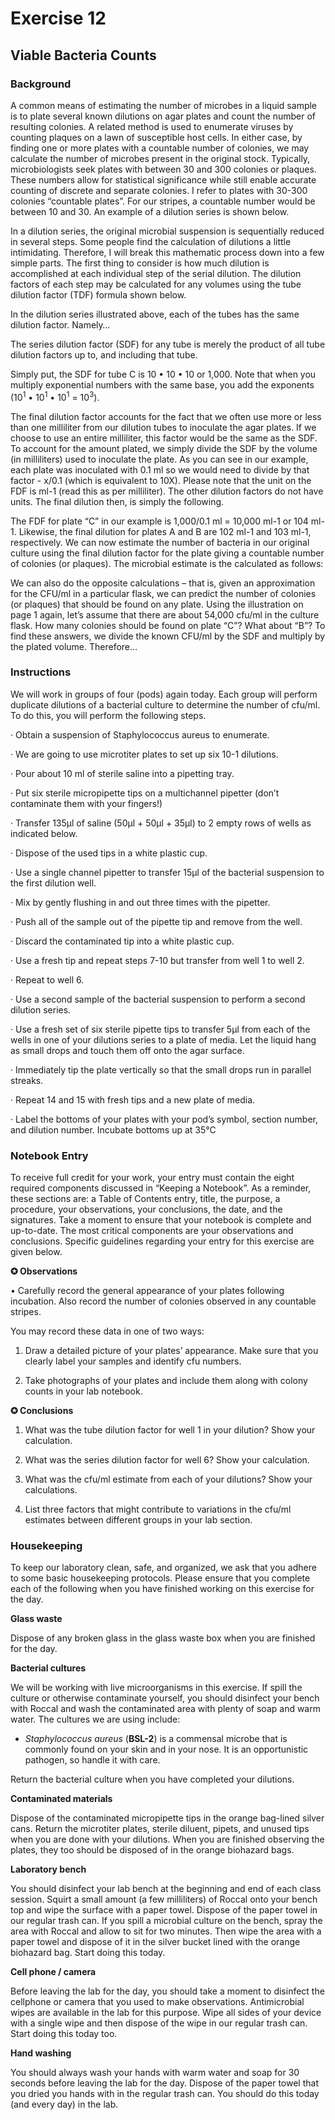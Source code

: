 # Exercise 12

## Viable Bacteria Counts

### Background

A common means of estimating the number of microbes in a liquid sample is to plate several known dilutions on agar plates and count the number of resulting colonies. A related method is used to enumerate viruses by counting plaques on a lawn of susceptible host cells. In either case, by finding one or more plates with a countable number of colonies, we may calculate the number of microbes present in the original stock. Typically, microbiologists seek plates with between 30 and 300 colonies or plaques. These numbers allow for statistical significance while still enable accurate counting of discrete and separate colonies. I refer to plates with 30-300 colonies “countable plates”. For our stripes, a countable number would be between 10 and 30. An example of a dilution series is shown below.

In a dilution series, the original microbial suspension is sequentially reduced in several steps. Some people find the calculation of dilutions a little intimidating. Therefore, I will break this mathematic process down into a few simple parts. The first thing to consider is how much dilution is accomplished at each individual step of the serial dilution. The dilution factors of each step may be calculated for any volumes using the tube dilution factor (TDF) formula shown below.

In the dilution series illustrated above, each of the tubes has the same dilution factor. Namely…

The series dilution factor (SDF) for any tube is merely the product of all tube dilution factors up to, and including that tube.

Simply put, the SDF for tube C is 10 • 10 • 10 or 1,000. Note that when you multiply exponential numbers with the same base, you add the exponents (10<sup>1</sup> • 10<sup>1</sup> • 10<sup>1</sup> = 10<sup>3</sup>).

The final dilution factor accounts for the fact that we often use more or less than one milliliter from our dilution tubes to inoculate the agar plates. If we choose to use an entire milliliter, this factor would be the same as the SDF. To account for the amount plated, we simply divide the SDF by the volume (in milliliters) used to inoculate the plate. As you can see in our example, each plate was inoculated with 0.1 ml so we would need to divide by that factor - x/0.1 (which is equivalent to 10X). Please note that the unit on the FDF is ml-1 (read this as per milliliter). The other dilution factors do not have units. The final dilution then, is simply the following.

The FDF for plate “C” in our example is 1,000/0.1 ml = 10,000 ml-1 or 104 ml-1. Likewise, the final dilution for plates A and B are 102 ml-1 and 103 ml-1, respectively. We can now estimate the number of bacteria in our original culture using the final dilution factor for the plate giving a countable number of colonies (or plaques). The microbial estimate is the calculated as follows:

We can also do the opposite calculations – that is, given an approximation for the CFU/ml in a particular flask, we can predict the number of colonies (or plaques) that should be found on any plate. Using the illustration on page 1 again, let’s assume that there are about 54,000 cfu/ml in the culture flask. How many colonies should be found on plate “C”? What about “B”? To find these answers, we divide the known CFU/ml by the SDF and multiply by the plated volume. Therefore…

### Instructions

We will work in groups of four (pods) again today. Each group will perform duplicate dilutions of a bacterial culture to determine the number of cfu/ml. To do this, you will perform the following steps.

· Obtain a suspension of Staphylococcus aureus to enumerate.

· We are going to use microtiter plates to set up six 10-1 dilutions.

· Pour about 10 ml of sterile saline into a pipetting tray.

· Put six sterile micropipette tips on a multichannel pipetter (don’t contaminate them with your fingers!)

· Transfer 135µl of saline (50µl + 50µl + 35µl) to 2 empty rows of wells as indicated below.

· Dispose of the used tips in a white plastic cup.

· Use a single channel pipetter to transfer 15µl of the bacterial suspension to the first dilution well.

· Mix by gently flushing in and out three times with the pipetter.

· Push all of the sample out of the pipette tip and remove from the well.

· Discard the contaminated tip into a white plastic cup.

· Use a fresh tip and repeat steps 7-10 but transfer from well 1 to well 2.

· Repeat to well 6.

· Use a second sample of the bacterial suspension to perform a second dilution series.


· Use a fresh set of six sterile pipette tips to transfer 5µl from each of the wells in one of your dilutions series to a plate of media. Let the liquid hang as small drops and touch them off onto the agar surface.

· Immediately tip the plate vertically so that the small drops run in parallel streaks.

· Repeat 14 and 15 with fresh tips and a new plate of media.

· Label the bottoms of your plates with your pod’s symbol, section number, and dilution number. Incubate bottoms up at 35°C

### Notebook Entry

To receive full credit for your work, your entry must contain the eight required components discussed in “Keeping a Notebook”. As a reminder, these sections are: a Table of Contents entry, title, the purpose, a procedure, your observations, your conclusions, the date, and the signatures. Take a moment to ensure that your notebook is complete and up-to-date. The most critical components are your observations and conclusions. Specific guidelines regarding your entry for this exercise are given below.

**✪ Observations**

• Carefully record the general appearance of your plates following incubation. Also record the number of colonies observed in any countable stripes.

You may record these data in one of two ways:

1) Draw a detailed picture of your plates’ appearance. Make sure that you clearly label your samples and identify cfu numbers.

2) Take photographs of your plates and include them along with colony counts in your lab notebook.

**✪ Conclusions**

1. What was the tube dilution factor for well 1 in your dilution? Show your calculation.

2. What was the series dilution factor for well 6? Show your calculation.

3. What was the cfu/ml estimate from each of your dilutions? Show your calculations.

4. List three factors that might contribute to variations in the cfu/ml estimates between different groups in your lab section.

### Housekeeping

To keep our laboratory clean, safe, and organized, we ask that you adhere to some basic housekeeping protocols. Please ensure that you complete each of the following when you have finished working on this exercise for the day.

**Glass waste**    

Dispose of any broken glass in the glass waste box when you are finished for the day.

**Bacterial cultures**  

We will be working with live microorganisms in this exercise. If spill the culture or otherwise contaminate yourself, you should disinfect your bench with Roccal and wash the contaminated area with plenty of soap and warm water. The cultures we are using include:

* _Staphylococcus aureus_ (**BSL-2**) is a commensal microbe that is commonly found on your skin and in your nose. It is an opportunistic pathogen, so handle it with care.

Return the bacterial culture when you have completed your dilutions.

**Contaminated materials**  

Dispose of the contaminated micropipette tips in the orange bag-lined silver cans. Return the microtiter plates, sterile diluent, pipets, and unused tips when you are done with your dilutions. When you are finished observing the plates, they too should be disposed of in the orange biohazard bags.

**Laboratory bench**

You should disinfect your lab bench at the beginning and end of each class session. Squirt a small amount (a few milliliters) of Roccal onto your bench top and wipe the surface with a paper towel. Dispose of the paper towel in our regular trash can. If you spill a microbial culture on the bench, spray the area with Roccal and allow to sit for two minutes. Then wipe the area with a paper towel and dispose of it in the silver bucket lined with the orange biohazard bag. Start doing this today.

**Cell phone / camera**

Before leaving the lab for the day, you should take a moment to disinfect the cellphone or camera that you used to make observations. Antimicrobial wipes are available in the lab for this purpose. Wipe all sides of your device with a single wipe and then dispose of the wipe in our regular trash can. Start doing this today too.

**Hand washing**

You should always wash your hands with warm water and soap for 30 seconds before leaving the lab for the day. Dispose of the paper towel that you dried you hands with in the regular trash can. You should do this today (and every day) in the lab.
